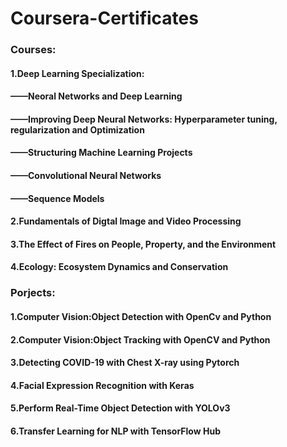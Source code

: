 # Coursera-Certificates
### Courses:
#### 1.Deep Learning Specialization:
####  ——Neoral Networks and Deep Learning
####  ——Improving Deep Neural Networks: Hyperparameter tuning, regularization and Optimization
####  ——Structuring Machine Learning Projects
####  ——Convolutional Neural Networks
####  ——Sequence Models
#### 2.Fundamentals of Digtal Image and Video Processing
#### 3.The Effect of Fires on People, Property, and the Environment
#### 4.Ecology: Ecosystem Dynamics and Conservation
  
### Porjects:
#### 1.Computer Vision:Object Detection with OpenCv and Python
#### 2.Computer Vision:Object Tracking with OpenCV and Python
#### 3.Detecting COVID-19 with Chest X-ray using Pytorch
#### 4.Facial Expression Recognition with Keras
#### 5.Perform Real-Time Object Detection with YOLOv3
#### 6.Transfer Learning for NLP with TensorFlow Hub
